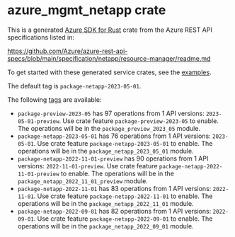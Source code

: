 # azure_mgmt_netapp crate

This is a generated [Azure SDK for Rust](https://github.com/Azure/azure-sdk-for-rust) crate from the Azure REST API specifications listed in:

https://github.com/Azure/azure-rest-api-specs/blob/main/specification/netapp/resource-manager/readme.md

To get started with these generated service crates, see the [examples](https://github.com/Azure/azure-sdk-for-rust/blob/main/services/README.md#examples).

The default tag is `package-netapp-2023-05-01`.

The following [tags](https://github.com/Azure/azure-sdk-for-rust/blob/main/services/tags.md) are available:

- `package-preview-2023-05` has 97 operations from 1 API versions: `2023-05-01-preview`. Use crate feature `package-preview-2023-05` to enable. The operations will be in the `package_preview_2023_05` module.
- `package-netapp-2023-05-01` has 76 operations from 1 API versions: `2023-05-01`. Use crate feature `package-netapp-2023-05-01` to enable. The operations will be in the `package_netapp_2023_05_01` module.
- `package-netapp-2022-11-01-preview` has 90 operations from 1 API versions: `2022-11-01-preview`. Use crate feature `package-netapp-2022-11-01-preview` to enable. The operations will be in the `package_netapp_2022_11_01_preview` module.
- `package-netapp-2022-11-01` has 83 operations from 1 API versions: `2022-11-01`. Use crate feature `package-netapp-2022-11-01` to enable. The operations will be in the `package_netapp_2022_11_01` module.
- `package-netapp-2022-09-01` has 82 operations from 1 API versions: `2022-09-01`. Use crate feature `package-netapp-2022-09-01` to enable. The operations will be in the `package_netapp_2022_09_01` module.